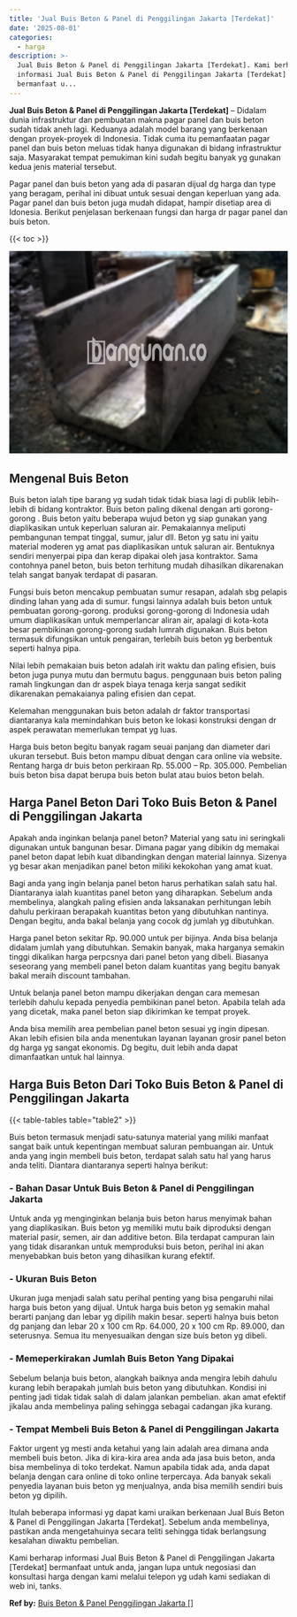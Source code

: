 ```yaml
---
title: 'Jual Buis Beton & Panel di Penggilingan Jakarta [Terdekat]'
date: '2025-08-01'
categories:
  - harga
description: >-
  Jual Buis Beton & Panel di Penggilingan Jakarta [Terdekat]. Kami berharap
  informasi Jual Buis Beton & Panel di Penggilingan Jakarta [Terdekat]
  bermanfaat u...
---
```


**Jual Buis Beton & Panel di Penggilingan Jakarta \[Terdekat\]** – Didalam dunia infrastruktur dan pembuatan makna pagar panel dan buis beton sudah tidak aneh lagi. Keduanya adalah model barang yang berkenaan dengan proyek-proyek di Indonesia. Tidak cuma itu pemanfaatan pagar panel dan buis beton meluas tidak hanya digunakan di bidang infrastruktur saja. Masyarakat tempat pemukiman kini sudah begitu banyak yg gunakan kedua jenis material tersebut.

Pagar panel dan buis beton yang ada di pasaran dijual dg harga dan type yang beragam, perihal ini dibuat untuk sesuai dengan keperluan yang ada. Pagar panel dan buis beton juga mudah didapat, hampir disetiap area di Idonesia. Berikut penjelasan berkenaan fungsi dan harga dr pagar panel dan buis beton.

{{< toc >}}

![Jual Buis Beton & Panel di Penggilingan Jakarta [Terdekat]](/images/jual-panel-buis-beton-murah-34.png)

## Mengenal Buis Beton

Buis beton ialah tipe barang yg sudah tidak tidak biasa lagi di publik lebih-lebih di bidang kontraktor. Buis beton paling dikenal dengan arti gorong-gorong . Buis beton yaitu beberapa wujud beton yg siap gunakan yang diaplikasikan untuk keperluan saluran air. Pemakaiannya meliputi pembangunan tempat tinggal, sumur, jalur dll. Beton yg satu ini yaitu material moderen yg amat pas diaplikasikan untuk saluran air. Bentuknya sendiri menyerpai pipa dan kerap dipakai oleh jasa kontraktor. Sama contohnya panel beton, buis beton terhitung mudah dihasilkan dikarenakan telah sangat banyak terdapat di pasaran.

Fungsi buis beton mencakup pembuatan sumur resapan, adalah sbg pelapis dinding lahan yang ada di sumur. fungsi lainnya adalah buis beton untuk pembuatan gorong-gorong. produksi gorong-gorong di Indonesia udah umum diaplikasikan untuk memperlancar aliran air, apalagi di kota-kota besar pembikinan gorong-gorong sudah lumrah digunakan. Buis beton termasuk difungsikan untuk pengairan, terlebih buis beton yg berbentuk seperti halnya pipa.

Nilai lebih pemakaian buis beton adalah irit waktu dan paling efisien, buis beton juga punya mutu dan bermutu bagus. penggunaan buis beton paling ramah lingkungan dan dr aspek biaya tenaga kerja sangat sedikit dikarenakan pemakaianya paling efisien dan cepat.

Kelemahan menggunakan buis beton adalah dr faktor transportasi diantaranya kala memindahkan buis beton ke lokasi konstruksi dengan dr aspek perawatan memerlukan tempat yg luas.

Harga buis beton begitu banyak ragam seuai panjang dan diameter dari ukuran tersebut. Buis beton mampu dibuat dengan cara online via website. Rentang harga dr buis beton perkiraan Rp. 55.000 – Rp. 305.000. Pembelian buis beton bisa dapat berupa buis beton bulat atau buios beton belah.

## Harga Panel Beton Dari Toko Buis Beton & Panel di Penggilingan Jakarta

Apakah anda inginkan belanja panel beton? Material yang satu ini seringkali digunakan untuk bangunan besar. Dimana pagar yang dibikin dg memakai panel beton dapat lebih kuat dibandingkan dengan material lainnya. Sizenya yg besar akan menjadikan panel beton miliki kekokohan yang amat kuat.

Bagi anda yang ingin belanja panel beton harus perhatikan salah satu hal. Diantaranya ialah kuantitas panel beton yang diharapkan. Sebelum anda membelinya, alangkah paling efisien anda laksanakan perhitungan lebih dahulu perkiraan berapakah kuantitas beton yang dibutuhkan nantinya. Dengan begitu, anda bakal belanja yang cocok dg jumlah yg dibutuhkan.

Harga panel beton sekitar Rp. 90.000 untuk per bijinya. Anda bisa belanja didalam jumlah yang dibutuhkan. Semakin banyak, maka harganya semakin tinggi dikalikan harga perpcsnya dari panel beton yang dibeli. Biasanya seseorang yang membeli panel beton dalam kuantitas yang begitu banyak bakal meraih discount tambahan.

Untuk belanja panel beton mampu dikerjakan dengan cara memesan terlebih dahulu kepada penyedia pembikinan panel beton. Apabila telah ada yang dicetak, maka panel beton siap dikirimkan ke tempat proyek.

Anda bisa memilih area pembelian panel beton sesuai yg ingin dipesan. Akan lebih efisien bila anda menentukan layanan layanan grosir panel beton dg harga yg sangat ekonomis. Dg begitu, duit lebih anda dapat dimanfaatkan untuk hal lainnya.

## Harga Buis Beton Dari Toko Buis Beton & Panel di Penggilingan Jakarta

{{< table-tables table="table2" >}}

Buis beton termasuk menjadi satu-satunya material yang miliki manfaat sangat baik untuk kepentingan membuat saluran pembuangan air. Untuk anda yang ingin membeli buis beton, terdapat salah satu hal yang harus anda teliti. Diantara diantaranya seperti halnya berikut:

### \- Bahan Dasar Untuk Buis Beton & Panel di Penggilingan Jakarta

Untuk anda yg menginginkan belanja buis beton harus menyimak bahan yang diaplikasikan. Buis beton yg memiliki mutu baik diproduksi dengan material pasir, semen, air dan additive beton. Bila terdapat campuran lain yang tidak disarankan untuk memproduksi buis beton, perihal ini akan menyebabkan buis beton yang dihasilkan kurang efektif.

### \- Ukuran Buis Beton

Ukuran juga menjadi salah satu perihal penting yang bisa pengaruhi nilai harga buis beton yang dijual. Untuk harga buis beton yg semakin mahal berarti panjang dan lebar yg dipilih makin besar. seperti halnya buis beton dg panjang dan lebar 20 x 100 cm Rp. 64.000, 20 x 100 cm Rp. 89.000, dan seterusnya. Semua itu menyesuaikan dengan size buis beton yg dibeli.

### \- Memeperkirakan Jumlah Buis Beton Yang Dipakai

Sebelum belanja buis beton, alangkah baiknya anda mengira lebih dahulu kurang lebih berapakah jumlah buis beton yang dibutuhkan. Kondisi ini penting jadi tidak tidak salah di dalam jalankan pembelian. akan amat efektif jikalau anda membelinya paling sehingga sebagai cadangan jika kurang.

### \- Tempat Membeli Buis Beton & Panel di Penggilingan Jakarta

Faktor urgent yg mesti anda ketahui yang lain adalah area dimana anda membeli buis beton. Jika di kira-kira area anda ada jasa buis beton, anda bisa membelinya di toko terdekat. Namun apabila tidak ada, anda dapat belanja dengan cara online di toko online terpercaya. Ada banyak sekali penyedia layanan buis beton yg menjualnya, anda bisa memilih sendiri buis beton yg dipilih.

Itulah beberapa informasi yg dapat kami uraikan berkenaan Jual Buis Beton & Panel di Penggilingan Jakarta \[Terdekat\]. Sebelum anda membelinya, pastikan anda mengetahuinya secara teliti sehingga tidak berlangsung kesalahan diwaktu pembelian.

Kami berharap informasi Jual Buis Beton & Panel di Penggilingan Jakarta \[Terdekat\] bermanfaat untuk anda, jangan lupa untuk negosiasi dan konsultasi harga dengan kami melalui telepon yg udah kami sediakan di web ini, tanks.

**Ref by:** [Buis Beton & Panel Penggilingan Jakarta []](https://id.wikipedia.org/wiki/Buis)
